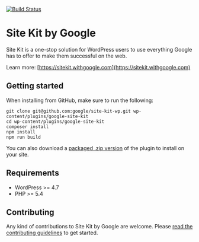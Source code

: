 [![Build Status](https://travis-ci.com/google/site-kit-wp.svg?token=smY3Y9yhMfh6hWnXQ2te&branch=develop)](https://travis-ci.com/google/site-kit-wp/)
# Site Kit by Google

Site Kit is a one-stop solution for WordPress users to use everything Google has to offer to make them successful on the web.

Learn more: [https://sitekit.withgoogle.com](https://sitekit.withgoogle.com)

## Getting started

When installing from GitHub, make sure to run the following:

```
git clone git@github.com:google/site-kit-wp.git wp-content/plugins/google-site-kit
cd wp-content/plugins/google-site-kit
composer install
npm install
npm run build
```

You can also download a [packaged .zip version](https://sitekit.withgoogle.com/news/site-kit-developer-preview/) of the plugin to install on your site.

## Requirements

* WordPress >= 4.7
* PHP >= 5.4

## Contributing

Any kind of contributions to Site Kit by Google are welcome. Please [read the contributing guidelines](https://github.com/google/site-kit-wp/blob/master/CONTRIBUTING.md) to get started.
